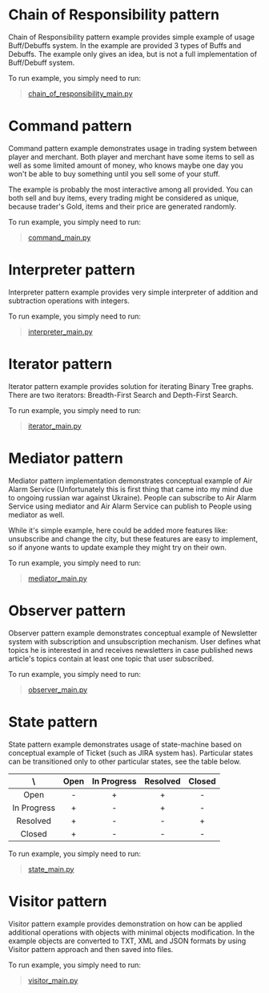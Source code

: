 # Chain of Responsibility pattern

Chain of Responsibility pattern example provides simple example of usage Buff/Debuffs system. In the example are provided 3 types of Buffs and Debuffs. The example only gives an idea, but is not a full implementation of Buff/Debuff system.

To run example, you simply need to run:

> [chain_of_responsibility_main.py](chain_of_responsibility/chain_of_responsibility_main.py)

# Command pattern

Command pattern example demonstrates usage in trading system between player and merchant. Both player and merchant have some items to sell as well as some limited amount of money, who knows maybe one day you won't be able to buy something until you sell some of your stuff.

The example is probably the most interactive among all provided. You can both sell and buy items, every trading might be considered as unique, because trader's Gold, items and their price are generated randomly.

To run example, you simply need to run:

> [command_main.py](command/command_main.py)

# Interpreter pattern

Interpreter pattern example provides very simple interpreter of addition and subtraction operations with integers.

To run example, you simply need to run:

> [interpreter_main.py](interpreter/interpreter_main.py)

# Iterator pattern

Iterator pattern example provides solution for iterating Binary Tree graphs. There are two iterators: Breadth-First Search and Depth-First Search.

To run example, you simply need to run:

> [iterator_main.py](iterator/iterator_main.py)

# Mediator pattern

Mediator pattern implementation demonstrates conceptual example of Air Alarm Service (Unfortunately this is first thing that came into my mind due to ongoing russian war against Ukraine). People can subscribe to Air Alarm Service using mediator and Air Alarm Service can publish to People using mediator as well.  

While it's simple example, here could be added more features like: unsubscribe and change the city, but these features are easy to implement, so if anyone wants to update example they might try on their own.

To run example, you simply need to run:

> [mediator_main.py](mediator/mediator_main.py)

# Observer pattern

Observer pattern example demonstrates conceptual example of Newsletter system with subscription and unsubscription mechanism. User defines what topics he is interested in and receives newsletters in case published news article's topics contain at least one topic that user subscribed.

To run example, you simply need to run:

> [observer_main.py](observer/observer_main.py)

# State pattern

State pattern example demonstrates usage of state-machine based on conceptual example of Ticket (such as JIRA system has). Particular states can be transitioned only to other particular states, see the table below.

| \             | Open          | In Progress   | Resolved      | Closed        |
| :-----------: | :-----------: | :-----------: | :-----------: | :-----------: |
| Open          | -             | +             | +             | -             |
| In Progress   | +             | -             | +             | -             |
| Resolved      | +             | -             | -             | +             |
| Closed        | +             | -             | -             | -             |

To run example, you simply need to run:

> [state_main.py](state/state_main.py)

# Visitor pattern

Visitor pattern example provides demonstration on how can be applied additional operations with objects with minimal objects modification. In the example objects are converted to TXT, XML and JSON formats by using Visitor pattern approach and then saved into files. 

To run example, you simply need to run:

> [visitor_main.py](visitor/visitor_main.py)
